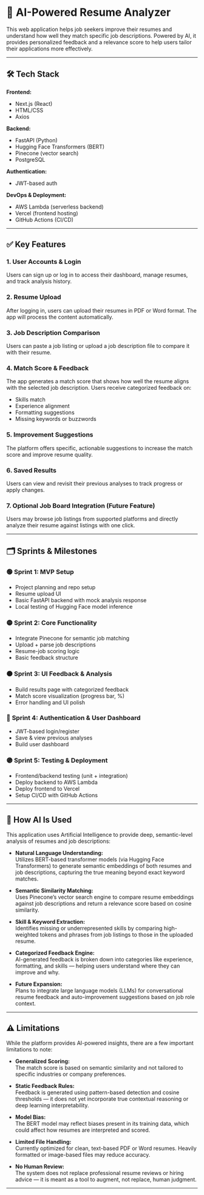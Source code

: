 # 🧠 AI-Powered Resume Analyzer

This web application helps job seekers improve their resumes and understand how well they match specific job descriptions. Powered by AI, it provides personalized feedback and a relevance score to help users tailor their applications more effectively.

---

## 🛠 Tech Stack

**Frontend:**  
- Next.js (React)  
- HTML/CSS  
- Axios  

**Backend:**  
- FastAPI (Python)  
- Hugging Face Transformers (BERT)  
- Pinecone (vector search)  
- PostgreSQL  

**Authentication:**  
- JWT-based auth  

**DevOps & Deployment:**  
- AWS Lambda (serverless backend)  
- Vercel (frontend hosting)  
- GitHub Actions (CI/CD)  

---

## ✅ Key Features

### 1. User Accounts & Login  
Users can sign up or log in to access their dashboard, manage resumes, and track analysis history.

### 2. Resume Upload  
After logging in, users can upload their resumes in PDF or Word format. The app will process the content automatically.

### 3. Job Description Comparison  
Users can paste a job listing or upload a job description file to compare it with their resume.

### 4. Match Score & Feedback  
The app generates a match score that shows how well the resume aligns with the selected job description. Users receive categorized feedback on:
- Skills match
- Experience alignment
- Formatting suggestions
- Missing keywords or buzzwords

### 5. Improvement Suggestions  
The platform offers specific, actionable suggestions to increase the match score and improve resume quality.

### 6. Saved Results  
Users can view and revisit their previous analyses to track progress or apply changes.

### 7. Optional Job Board Integration (Future Feature)  
Users may browse job listings from supported platforms and directly analyze their resume against listings with one click.

---

## 🗂️ Sprints & Milestones

### 🟢 **Sprint 1: MVP Setup**
- Project planning and repo setup
- Resume upload UI
- Basic FastAPI backend with mock analysis response
- Local testing of Hugging Face model inference

### 🟡 **Sprint 2: Core Functionality**
- Integrate Pinecone for semantic job matching
- Upload + parse job descriptions
- Resume-job scoring logic
- Basic feedback structure

### 🟠 **Sprint 3: UI Feedback & Analysis**
- Build results page with categorized feedback
- Match score visualization (progress bar, %)
- Error handling and UI polish

### 🔵 **Sprint 4: Authentication & User Dashboard**
- JWT-based login/register
- Save & view previous analyses
- Build user dashboard

### 🟣 **Sprint 5: Testing & Deployment**
- Frontend/backend testing (unit + integration)
- Deploy backend to AWS Lambda
- Deploy frontend to Vercel
- Setup CI/CD with GitHub Actions

---

## 🧠 How AI Is Used

This application uses Artificial Intelligence to provide deep, semantic-level analysis of resumes and job descriptions:

- **Natural Language Understanding:**  
  Utilizes BERT-based transformer models (via Hugging Face Transformers) to generate semantic embeddings of both resumes and job descriptions, capturing the true meaning beyond exact keyword matches.

- **Semantic Similarity Matching:**  
  Uses Pinecone’s vector search engine to compare resume embeddings against job descriptions and return a relevance score based on cosine similarity.

- **Skill & Keyword Extraction:**  
  Identifies missing or underrepresented skills by comparing high-weighted tokens and phrases from job listings to those in the uploaded resume.

- **Categorized Feedback Engine:**  
  AI-generated feedback is broken down into categories like experience, formatting, and skills — helping users understand where they can improve and why.

- **Future Expansion:**  
  Plans to integrate large language models (LLMs) for conversational resume feedback and auto-improvement suggestions based on job role context.

---

## ⚠️ Limitations

While the platform provides AI-powered insights, there are a few important limitations to note:

- **Generalized Scoring:**  
  The match score is based on semantic similarity and not tailored to specific industries or company preferences.

- **Static Feedback Rules:**  
  Feedback is generated using pattern-based detection and cosine thresholds — it does not yet incorporate true contextual reasoning or deep learning interpretability.

- **Model Bias:**  
  The BERT model may reflect biases present in its training data, which could affect how resumes are interpreted and scored.

- **Limited File Handling:**  
  Currently optimized for clean, text-based PDF or Word resumes. Heavily formatted or image-based files may reduce accuracy.

- **No Human Review:**  
  The system does not replace professional resume reviews or hiring advice — it is meant as a tool to augment, not replace, human judgment.

---




